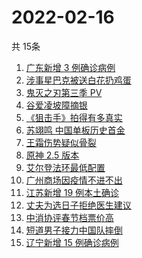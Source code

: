 # 2022-02-16
  共 15条

  <!-- BEGIN -->
  <!-- 最后更新时间:Wed Feb 16 2022 16:14:13 GMT+0000 (Coordinated Universal Time) -->
  1. [广东新增 3 例确诊病例](https://www.zhihu.com/search?q=广东疫情)
1. [涉事星巴克被送白花扔鸡蛋](https://www.zhihu.com/search?q=星巴克)
1. [鬼灭之刃第三季 PV](https://www.zhihu.com/search?q=鬼灭之刃)
1. [谷爱凌坡障摘银](https://www.zhihu.com/search?q=谷爱凌)
1. [《狙击手》拍得有多真实](https://www.zhihu.com/search?q=狙击手)
1. [苏翊鸣 中国单板历史首金](https://www.zhihu.com/search?q=苏翊鸣)
1. [王霜伤势疑似骨裂](https://www.zhihu.com/search?q=王霜)
1. [原神 2.5 版本](https://www.zhihu.com/search?q=原神)
1. [艾尔登法环最低配置](https://www.zhihu.com/search?q=艾尔登法环)
1. [广州商场因疫情不进不出](https://www.zhihu.com/search?q=广州商场)
1. [江苏新增 19 例本土确诊](https://www.zhihu.com/search?q=江苏疫情)
1. [丈夫为选日子拒绝医生建议](https://www.zhihu.com/search?q=为选日子拒签字)
1. [中消协评春节档票价高](https://www.zhihu.com/search?q=春节档票价高)
1. [短道男子接力中国队摔倒](https://www.zhihu.com/search?q=短道速滑)
1. [辽宁新增 15 例确诊病例](https://www.zhihu.com/search?q=辽宁疫情)
  <!-- END -->
  